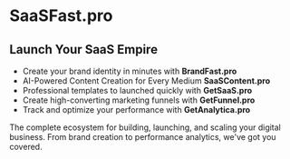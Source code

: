 # SaaSFast.pro

## Launch Your SaaS Empire
 * Create your brand identity in minutes with __BrandFast.pro__
 * AI-Powered Content Creation for Every Medium __SaaSContent.pro__
 * Professional templates to launched quickly with __GetSaaS.pro__
 * Create high-converting marketing funnels with __GetFunnel.pro__
 * Track and optimize your performance with __GetAnalytica.pro__

   
The complete ecosystem for building, launching, and scaling your digital business. From brand creation to performance analytics, we've got you covered.
